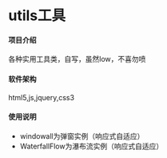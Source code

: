 # utils工具

#### 项目介绍
各种实用工具类，自写，虽然low，不喜勿喷


#### 软件架构
html5,js,jquery,css3


#### 使用说明

<ul>
    <li>
        windowall为弹窗实例（响应式自适应）
    </li>
    <li>
        WaterfallFlow为瀑布流实例（响应式自适应）
    </li>
</ul>


